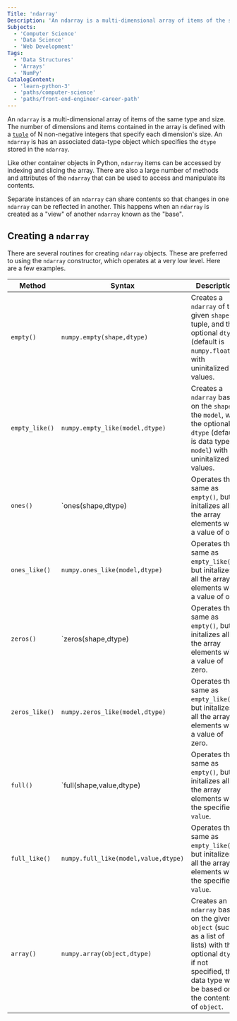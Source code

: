 ```yaml
---
Title: 'ndarray'
Description: 'An ndarray is a multi-dimensional array of items of the same type and size.'
Subjects:
  - 'Computer Science'
  - 'Data Science'
  - 'Web Development'
Tags:
  - 'Data Structures'
  - 'Arrays'
  - 'NumPy'
CatalogContent:
  - 'learn-python-3'
  - 'paths/computer-science'
  - 'paths/front-end-engineer-career-path'
---
```


An `ndarray` is a multi-dimensional array of items of the same type and size. The number of dimensions and items contained in the array is defined with a [`tuple`](https://www.codecademy.com/resources/docs/python/tuples) of N non-negative integers that specify each dimension's size. An `ndarray` is has an associated data-type object which specifies the `dtype` stored in the `ndarray`.

Like other container objects in Python, `ndarray` items can be accessed by indexing and slicing the array. There are also a large number of methods and attributes of the `ndarray` that can be used to access and manipulate its contents.

Separate instances of an `ndarray` can share contents so that changes in one `ndarray` can be reflected in another. This happens when an `ndarray` is created as a "view" of another `ndarray` known as the "base".

## Creating a `ndarray`

There are several routines for creating `ndarray` objects. These are preferred to using the `ndarray` constructor, which operates at a very low level. Here are a few examples.

Method|Syntax|Description
------|------|-----------
`empty()`|`numpy.empty(shape,dtype)`|Creates a `ndarray` of the given `shape` tuple, and the optional `dtype` (default is `numpy.float64`) with uninitalized values.
`empty_like()`|`numpy.empty_like(model,dtype)`|Creates a `ndarray` based on the `shape` of the `model`, with the optional `dtype` (default is data type of `model`) with uninitalized values.
`ones()`|`ones(shape,dtype)|Operates the same as `empty()`, but initalizes all the array elements with a value of one.
`ones_like()`|`numpy.ones_like(model,dtype)`|Operates the same as `empty_like()`, but initalizes all the array elements with a value of one.
`zeros()`|`zeros(shape,dtype)|Operates the same as `empty()`, but initalizes all the array elements with a value of zero.
`zeros_like()`|`numpy.zeros_like(model,dtype)`|Operates the same as `empty_like()`, but initalizes all the array elements with a value of zero.
`full()`|`full(shape,value,dtype)|Operates the same as `empty()`, but initalizes all the array elements with the specified `value`.
`full_like()`|`numpy.full_like(model,value,dtype)`|Operates the same as `empty_like()`, but initalizes all the array elements with the specified `value`.
`array()`|`numpy.array(object,dtype)`|Creates an `ndarray` based on the given `object` (such as a list of lists) with the optional `dtype` if not specified, the data type will be based on the contents of `object`.



